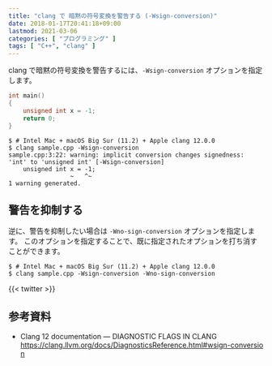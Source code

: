 ```yaml
---
title: "clang で 暗黙の符号変換を警告する (-Wsign-conversion)"
date: 2018-01-17T20:41:18+09:00
lastmod: 2021-03-06
categories: [ "プログラミング" ]
tags: [ "C++", "clang" ]
---
```


clang で暗黙の符号変換を警告するには、`-Wsign-conversion` オプションを指定します。

```cpp
int main()
{
    unsigned int x = -1;
    return 0;
}
```

```console
$ # Intel Mac + macOS Big Sur (11.2) + Apple clang 12.0.0
$ clang sample.cpp -Wsign-conversion
sample.cpp:3:22: warning: implicit conversion changes signedness: 'int' to 'unsigned int' [-Wsign-conversion]
    unsigned int x = -1;
                 ~   ^~
1 warning generated.
```

## 警告を抑制する

逆に、警告を抑制したい場合は `-Wno-sign-conversion` オプションを指定します。
このオプションを指定することで、既に指定されたオプションを打ち消すことができます。

```console
$ # Intel Mac + macOS Big Sur (11.2) + Apple clang 12.0.0
$ clang sample.cpp -Wsign-conversion -Wno-sign-conversion
```

{{< twitter >}}

## 参考資料

- Clang 12 documentation &mdash; DIAGNOSTIC FLAGS IN CLANG<br />
  <span style="word-break: break-all;">
  https://clang.llvm.org/docs/DiagnosticsReference.html#wsign-conversion
  </span>
